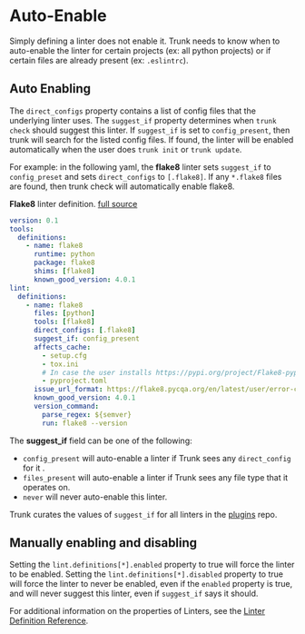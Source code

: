 # Auto-Enable

Simply defining a linter does not enable it. Trunk needs to know when to auto-enable the linter for certain projects (ex: all python projects) or if certain files are already present (ex: `.eslintrc`).

## Auto Enabling

The `direct_configs` property contains a list of config files that the underlying linter uses. The `suggest_if` property determines when `trunk check` should suggest this linter. If `suggest_if` is set to `config_present`, then trunk will search for the listed config files. If found, the linter will be enabled automatically when the user does `trunk init` or `trunk update`.

For example: in the following yaml, the **flake8** linter sets `suggest_if` to `config_preset` and sets `direct_configs` to `[.flake8]`. If any `*.flake8` files are found, then trunk check will automatically enable flake8.

**Flake8** linter definition. [full source](https://github.com/trunk-io/plugins/blob/main/linters/flake8/plugin.yaml)

```yaml
version: 0.1
tools:
  definitions:
    - name: flake8
      runtime: python
      package: flake8
      shims: [flake8]
      known_good_version: 4.0.1
lint:
  definitions:
    - name: flake8
      files: [python]
      tools: [flake8]
      direct_configs: [.flake8]
      suggest_if: config_present
      affects_cache:
        - setup.cfg
        - tox.ini
        # In case the user installs https://pypi.org/project/Flake8-pyproject/
        - pyproject.toml
      issue_url_format: https://flake8.pycqa.org/en/latest/user/error-codes.html
      known_good_version: 4.0.1
      version_command:
        parse_regex: ${semver}
        run: flake8 --version

```

The **suggest\_if** field can be one of the following:

* `config_present` will auto-enable a linter if Trunk sees any `direct_config` for it .
* `files_present` will auto-enable a linter if Trunk sees any file type that it operates on.
* `never` will never auto-enable this linter.

Trunk curates the values of `suggest_if` for all linters in the [plugins](https://github.com/trunk-io/plugins) repo.

## Manually enabling and disabling

Setting the `lint.definitions[*].enabled` property to true will force the linter to be enabled. Setting the `lint.definitions[*].disabled` property to true will force the linter to never be enabled, even if the `enabled` property is true, and will never suggest this linter, even if `suggest_if` says it should.

For additional information on the properties of Linters, see the [Linter Definition Reference](definitions.md).
